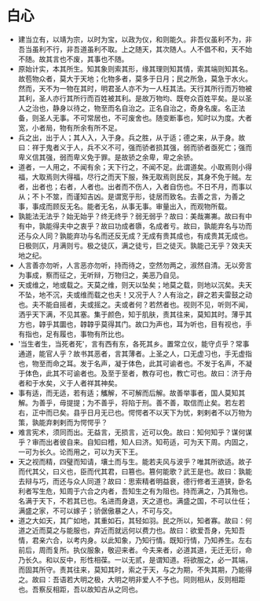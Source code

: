 # 白心

- 建当立有，以靖为宗，以时为宝，以政为仪，和则能久。非吾仪虽利不为，非吾当虽利不行，非吾道虽利不取。上之随天，其次随人。人不倡不和，天不始不随。故其言也不废，其事也不随。
- 原始计实，本其所生。知其象则索其形，缘其理则知其情，索其端则知其名。故苞物众者，莫大于天地；化物多者，莫多于日月；民之所急，莫急于水火。然而，天不为一物在其时，明君圣人亦不为一人枉其法。天行其所行而万物被其利，圣人亦行其所行而百姓被其利。是故万物均、既夸众百姓平矣。是以圣人之治也，静身以待之，物至而名自治之。正名自治之，奇身名废。名正法备，则圣人无事。不可常居也，不可废舍也。随变断事也，知时以为度。大者宽，小者局，物有所余有所不足。
- 兵之出，出于人；其人入，入于身。兵之胜，从于适；德之来，从于身。故曰：祥于鬼者义于人，兵不义不可，强而骄者损其强，弱而骄者亟死亡；强而卑义信其强，弱而卑义免于罪。是故骄之余卑，卑之余骄。
- 道者，一人用之，不闻有余；天下行之，不闻不足。此谓道矣。小取焉则小得福，大取焉则大得福，尽行之而天下服，殊无取焉则民反，其身不免于贼。左者，出者也；右者，人者也。出者而不伤人，入者自伤也。不日不月，而事以从；不卜不筮，而谨知吉凶。是谓宽乎形，徒居而致名。去善之言，为善之事，事成而顾反无名。能者无名，从事无事。审量出入，而观物所载。
- 孰能法无法乎？始无始乎？终无终乎？弱无弱乎？故曰：美哉岪岪。故曰有中有中，孰能得夫中之衷乎？故曰功成者隳，名成者亏。故曰，孰能弃名与功而还与众人同？孰能弃功与名而还反无成？无成有贵其成也，有成贵其无成也。日极则仄，月满则亏。极之徒仄，满之徒亏，巨之徒灭。孰能己无乎？效夫天地之纪。
- 人言善亦勿听，人言恶亦勿听，持而待之，空然勿两之，淑然自清。无以旁言为事成，察而征之，无听辩，万物归之，美恶乃自见。
- 天或维之，地或载之。天莫之维，则天以坠矣；地莫之载，则地以沉矣。夫天不坠，地不沉，夫或维而载之也夫！又况于人？人有治之，辟之若夫雷鼓之动也。夫不能自摇者，夫或摇之。夫或者何？若然者也。视则不见，听则不闻，洒乎天下满，不见其塞。集于颜色，知于肌肤，责其往来，莫知其时。薄乎其方也，韕乎其圜也，韕韕乎莫得其门。故口为声也，耳为听也，目有视也，手有指也，足有履也，事物有所比也。
- '当生者生，当死者死'，言有西有东，各死其乡。置常立仪，能守贞乎？常事通道，能官人乎？故书其恶者，言其薄者。上圣之人，口无虚习也，手无虚指也，物至而命之耳。发于名声，凝于体色，此其可谕者也。不发于名声，不凝于体色，此其不可谕者也。及至于至者，教存可也，教亡可也。故曰：济于舟者和于水矣，义于人者祥其神矣。
- 事有适，而无适，若有适；觿解，不可解而后解。故善举事者，国人莫知其解。为善乎，毋提提；为不善乎，将陷于刑。善不善，取信而止矣。若左若右，正中而已矣。县乎日月无已也。愕愕者不以天下为忧，剌剌者不以万物为策，孰能弃剌剌而为愕愕乎？
- 难言宪术，须同而出。无益言，无损言，近可以免。故曰：知何知乎？谋何谋乎？审而出者彼自来。自知曰稽，知人曰济。知苟适，可为天下周。内固之，一可为长久。论而用之，可以为天下王。
- 天之视而精，四璧而知请，壤土而与生。能若夫风与波乎？唯其所欲适。故子而代其父，曰义也，臣而代其君，曰篡也。篡何能歌？武王是也。故曰：孰能去辩与巧，而还与众人同道？故曰：思索精者明益衰，德行修者王道狭，卧名利者写生危，知周于六合之内者，吾知生之有为阻也。持而满之，乃其殆也。名满于天下，不若其已也。名进而身退，天之道也。满盛之国，不可以仕任；满盛之家，不可以嫁子；骄倨傲暴之人，不可与交。
- 道之大如天，其广如地，其重如石，其轻如羽。民之所以，知者寡。故曰：何道之近而莫之与能服也，弃近而就远何以费力也。故曰：欲爱吾身，先知吾情，君亲六合，以考内身。以此知象，乃知行情。既知行情，乃知养生。左右前后，周而复所。执仪服象，敬迎来者。今夫来者，必道其道，无迁无衍，命乃长久。和以反中，形性相葆。一以无贰，是谓知道。将欲服之，必一其端，而固其所守。责其往来，莫知其时，索之于天，与之为期，不失其期，乃能得之。故曰：吾语若大明之极，大明之明非爱人不予也。同则相从，反则相距也。吾察反相距，吾以故知古从之同也。
